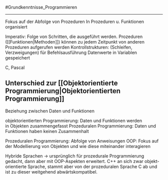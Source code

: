 #Grundkenntnisse_Programmieren
***
Fokus auf der Abfolge von Prozeduren
In Prozeduren u. Funktionen organisiert

Imperativ: Folge von Schritten, die ausgeführt werden. Prozeduren ([[Funktionen|Methoden]]) können zu jedem Zeitpunkt von anderen Prozeduren aufgerufen werden
Kontrollstrukturen: (Schleifen, Verzweigungen) für Befehlsausführung
Datenwerte in Variablen gespeichert

C, Pascal

## Unterschied zur [[Objektorientierte Programmierung|Objektorientierten Programmierung]]
Beziehung zwischen Daten und Funktionen

objektorientierten Programmierung: Daten und Funktionen werden in Objekten zusammengefasst
Prozeduralen Programmierung: Daten und Funktionen haben keinen Zusammenhalt

Prozeduralen Programmierung: Abfolge von Anweisungen
OOP: Fokus auf der Modellierung von Objekten und wie diese miteinander interagieren

Hybride Sprachen -> ursprünglich für prozedurale Programmierung gedacht, dann aber mit OOP-Aspekten erweitert.
C++ an sich zwar objekt-orientierte Sprache, stammt aber von der prozeduralen Sprache C ab und ist zu dieser weitgehend abwärtskompatibel.